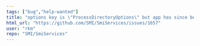 ```yaml
---
tags: ["bug","help-wanted"]
title: "options key is \"ProcessDirectoryOptions\" but app has since been renamed to \"DicomDirectoryProcessor\""
html_url: "https://github.com/SMI/SmiServices/issues/1657"
user: "rkm"
repo: "SMI/SmiServices"
---
```


